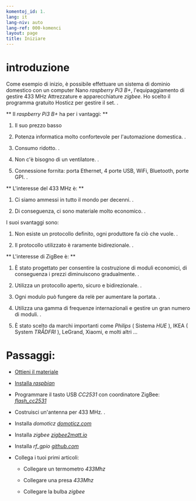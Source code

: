 ```yaml
---
komentoj_id: 1.
lang: it
lang-niv: auto
lang-ref: 000-komenci
layout: page
title: Iniziare
---
```


# introduzione
Come esempio di inizio, è possibile effettuare un sistema di dominio domestico con un computer Nano   _raspberry Pi3 B+_, l'equipaggiamento di gestire 433 MHz Attrezzature e apparecchiature   _zigbee_. Ho scelto il programma gratuito Hosticz per gestire il set. . 

**  Il   _raspberry Pi3 B+_   ha per i vantaggi:  **  

 1. Il suo prezzo basso  


 2. Potenza informatica molto confortevole per l'automazione domestica. . 


 3. Consumo ridotto. . 


 4. Non c'è bisogno di un ventilatore. . 


 5. Connessione fornita: porta Ethernet, 4 porte USB, WiFi, Bluetooth, porte GPI. . 




**  L'interesse del 433 MHz è:  **  

 1. Ci siamo ammessi in tutto il mondo per decenni. . 


 2. Di conseguenza, ci sono materiale molto economico. . 



 
I suoi svantaggi sono:  

 1. Non esiste un protocollo definito, ogni produttore fa ciò che vuole. . 


 2. Il protocollo utilizzato è raramente bidirezionale. . 




**  L'interesse di ZigBee è:  **  

 1. È stato progettato per consentire la costruzione di moduli economici, di conseguenza i prezzi diminuiscono gradualmente. . 


 1. Utilizza un protocollo aperto, sicuro e bidirezionale. . 


 1. Ogni modulo può fungere da relè per aumentare la portata. . 


 1. Utilizza una gamma di frequenze internazionali e gestire un gran numero di moduli. . 


 1. È stato scelto da marchi importanti come   _Philips_   (  Sistema   _HUE_  ), IKEA   (  System   _TRÅDFRI_  ), LeGrand, Xiaomi, e molti altri ...  




# Passaggi:

* [  Ottieni il materiale  ](_posts/2020-08-31-aparataro.md)  


* [  Installa   _raspbian_  ](_posts/2020-12-22-instali_raspbian.md)  


*  Programmare il tasto USB   _CC2531_    con coordinatore ZigBee:   [    _flash\_cc2531_  ](https://jmichault.github.io/flash_cc2531-dok/)  

* Costruisci un'antenna per 433 MHz. . 


* Installa   _domoticz_    [   _domoticz.com_  ](https://www.domoticz.com/wiki/Raspberry_Pi)  


* Installa   _zigbee_    [   _zigbee2mqtt.io_  ](https://www.zigbee2mqtt.io/getting_started/running_zigbee2mqtt.html)  


* Installa   _rf\_gpio_    [   _github.com_  ](https://github.com/jmichault/rf_gpio/blob/master/LeguMin.md)  


* Collega i tuoi primi articoli:    


  * Collegare un termometro   _433Mhz_  


  * Collegare una presa   _433Mhz_   


  * Collegare la bulba   _zigbee_  



